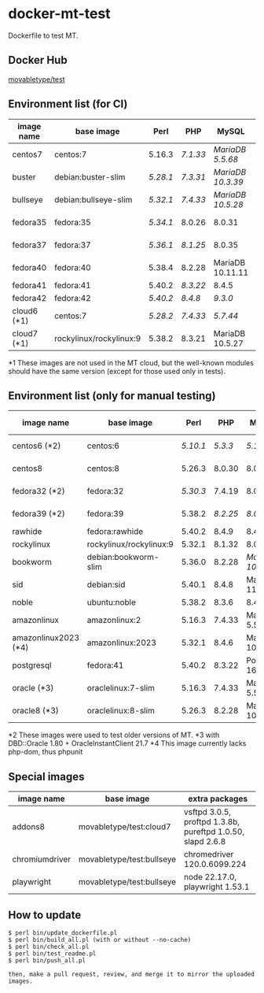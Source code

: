 # docker-mt-test
Dockerfile to test MT.

## Docker Hub

[movabletype/test](https://hub.docker.com/r/movabletype/test)

## Environment list (for CI)

|image name|base image|Perl|PHP|MySQL|OpenSSL|End of Life|
|-|-|-|-|-|-|-|
|centos7|centos:7|5.16.3|*7.1.33*|*MariaDB 5.5.68*|1.0.2k|2024-06|
|buster|debian:buster-slim|*5.28.1*|*7.3.31*|*MariaDB 10.3.39*|1.1.1n|2022-01|
|bullseye|debian:bullseye-slim|*5.32.1*|*7.4.33*|*MariaDB 10.5.28*|1.1.1w|2024-08|
|fedora35|fedora:35|*5.34.1*|8.0.26|8.0.31|1.1.1q|2022-12|
|fedora37|fedora:37|*5.36.1*|*8.1.25*|8.0.35|3.0.9|2023-12|
|fedora40|fedora:40|5.38.4|8.2.28|MariaDB 10.11.11|3.2.4|-|
|fedora41|fedora:41|5.40.2|*8.3.22*|8.4.5|3.2.4|-|
|fedora42|fedora:42|*5.40.2*|*8.4.8*|*9.3.0*|3.2.4|-|
|cloud6 (\*1)|centos:7|*5.28.2*|*7.4.33*|*5.7.44*|1.0.2k|-|
|cloud7 (\*1)|rockylinux/rockylinux:9|5.38.2|8.3.21|MariaDB 10.5.27|3.2.2|-|

\*1 These images are not used in the MT cloud, but the well-known modules should have the same version (except for those used only in tests).

## Environment list (only for manual testing)

|image name|base image|Perl|PHP|MySQL|OpenSSL|End of Life|
|-|-|-|-|-|-|-|
|centos6 (\*2)|centos:6|*5.10.1*|*5.3.3*|*5.1.73*|1.0.1e|2020-11|
|centos8|centos:8|5.26.3|8.0.30|8.0.26|1.1.1k|2021-12|
|fedora32 (\*2)|fedora:32|*5.30.3*|7.4.19|8.0.24|1.1.1k|2021-05|
|fedora39 (\*2)|fedora:39|5.38.2|*8.2.25*|*8.0.39*|3.1.4|2024-11|
|rawhide|fedora:rawhide|5.40.2|8.4.9|8.4.5|3.5.0|-|
|rockylinux|rockylinux/rockylinux:9|5.32.1|8.1.32|8.0.41|3.2.2|-|
|bookworm|debian:bookworm-slim|5.36.0|8.2.28|*MariaDB 10.11.11*|3.0.16|2028-06|
|sid|debian:sid|5.40.1|8.4.8|MariaDB 11.8.2|3.5.0|-|
|noble|ubuntu:noble|5.38.2|8.3.6|8.4.5|3.0.13|-|
|amazonlinux|amazonlinux:2|5.16.3|7.4.33|MariaDB 5.5.68|1.0.2k|-|
|amazonlinux2023 (\*4)|amazonlinux:2023|5.32.1|8.4.6|MariaDB 10.11.11|3.2.2|-|
|postgresql|fedora:41|5.40.2|8.3.22|Postgres 16.9|3.2.4|-|
|oracle (\*3)|oraclelinux:7-slim|5.16.3|7.4.33|MariaDB 5.5.68|1.0.2k|-|
|oracle8 (\*3)|oraclelinux:8-slim|5.26.3|8.2.28|MariaDB 10.3.39|1.1.1k|-|

\*2 These images were used to test older versions of MT.
\*3 with DBD::Oracle 1.80 + OracleInstantClient 21.7
\*4 This image currently lacks php-dom, thus phpunit

## Special images

|image name|base image|extra packages|
|-|-|-|
|addons8|movabletype/test:cloud7|vsftpd 3.0.5, proftpd 1.3.8b, pureftpd 1.0.50, slapd 2.6.8|
|chromiumdriver|movabletype/test:bullseye|chromedriver 120.0.6099.224|
|playwright|movabletype/test:bullseye|node 22.17.0, playwright 1.53.1|

## How to update

```
$ perl bin/update_dockerfile.pl
$ perl bin/build_all.pl (with or without --no-cache)
$ perl bin/check_all.pl
$ perl bin/test_readme.pl
$ perl bin/push_all.pl

then, make a pull request, review, and merge it to mirror the uploaded images.
```
